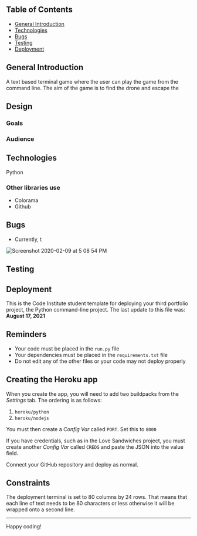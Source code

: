 
## Table of Contents

* [General Introduction](#general-introduction)
* [Technologies](#technologies)
* [Bugs](#bugs)
* [Testing](#testing)
* [Deployment](#deployment)


## General Introduction
A text based terminal game where the user can play the game from the command line. The aim of the game is to find the drone and escape the 



## Design


### Goals

### Audience


## Technologies

Python

### Other libraries use
* Colorama
* Github

## Bugs
* Currently, t

![Screenshot 2020-02-09 at 5 08 54 PM]()



## Testing


## Deployment
This is the Code Institute student template for deploying your third portfolio project, the Python command-line project. The last update to this file was: **August 17, 2021**

## Reminders

* Your code must be placed in the `run.py` file
* Your dependencies must be placed in the `requirements.txt` file
* Do not edit any of the other files or your code may not deploy properly

## Creating the Heroku app

When you create the app, you will need to add two buildpacks from the _Settings_ tab. The ordering is as follows:

1. `heroku/python`
2. `heroku/nodejs`

You must then create a _Config Var_ called `PORT`. Set this to `8000`

If you have credentials, such as in the Love Sandwiches project, you must create another _Config Var_ called `CREDS` and paste the JSON into the value field.

Connect your GitHub repository and deploy as normal.

## Constraints

The deployment terminal is set to 80 columns by 24 rows. That means that each line of text needs to be 80 characters or less otherwise it will be wrapped onto a second line.

-----
Happy coding!
